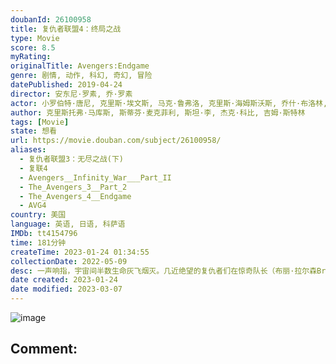 ```yaml
---
doubanId: 26100958
title: 复仇者联盟4：终局之战
type: Movie
score: 8.5
myRating: 
originalTitle: Avengers:Endgame
genre: 剧情, 动作, 科幻, 奇幻, 冒险
datePublished: 2019-04-24
director: 安东尼·罗素, 乔·罗素
actor: 小罗伯特·唐尼, 克里斯·埃文斯, 马克·鲁弗洛, 克里斯·海姆斯沃斯, 乔什·布洛林, 保罗·路德, 凯伦·吉兰, 杰瑞米·雷纳, 斯嘉丽·约翰逊, 唐·钱德尔, 布丽·拉尔森, 布莱德利·库珀, 泰莎·汤普森, 汤姆·赫兰德, 伊丽莎白·奥尔森, 本尼迪克特·康伯巴奇, 蒂尔达·斯文顿, 格温妮斯·帕特洛, 蕾妮·罗素, 约翰·斯拉特里, 查德维克·博斯曼, 安东尼·麦凯, 塞巴斯蒂安·斯坦, 克里斯·帕拉特, 汤姆·希德勒斯顿, 佐伊·索尔达娜, 丹娜·奎里拉, 本尼迪克特·黄, 庞·克莱门捷夫, 戴夫·巴蒂斯塔, 利蒂希娅·赖特, 伊万杰琳·莉莉, 乔恩·费儒, 海莉·阿特维尔, 娜塔莉·波特曼, 玛丽莎·托梅, 塔伊加·维迪提, 安吉拉·贝塞特, 迈克尔·道格拉斯, 米歇尔·菲佛, 威廉·赫特, 寇碧·史莫德斯, 肖恩·古恩, 温斯顿·杜克, 琳达·卡德里尼, 马克斯米利亚诺·赫尔南德斯, 弗兰克·格里罗, 真田广之, 汤姆, 詹姆斯·达西, 雅各布·巴特朗, 范·迪塞尔, 罗伯特·雷德福, 塞缪尔·杰克逊, 伊薇特·尼科尔·布朗, 卡梅伦·布鲁姆布罗, 蒂莫西·卡尔, 凯瑞·康顿, 迈克尔·, 凯莉·库恩, 艾玛·福尔曼, 雷纳·加拉赫, 丹妮拉·加斯基, 郑肯, 小弗洛伊德·安东尼·约翰, 斯坦·李, 罗斯·马昆德, 布伦特·麦吉, 迈克尔·皮耶里诺·米勒, 卡兰·马尔韦, 泰瑞·诺塔里, 吉米·雷·皮肯斯, 迈克尔·詹姆斯·肖, 泰·辛普金斯, 格雷格·蒂芬, 艾娃·罗素, 乔·罗素, 玛丽亚·, 本杰明·韦弗, 劳尔·阿尔坎塔, 雅各布·埃文斯, 何塞·阿尔弗雷多·费尔南德斯, 布伦特·莫雷尔·加斯金斯, 安东尼·, 肖恩·麦克米伦, 罗伯特·佩恩, 麦克斯威尔·海史密斯, 罗伯特·廷斯利, 费斯·洛根, 保罗·皮尔斯伯里, 特拉维斯·汤普森, 亚历珊德拉, 贾迈尔·钱伯斯, undefined, 张闻天, 詹妮弗·拉塞尔, 杰克·尚皮永, 杰克逊·艾顿
author: 克里斯托弗·马库斯, 斯蒂芬·麦克菲利, 斯坦·李, 杰克·科比, 吉姆·斯特林
tags: [Movie]
state: 想看
url: https://movie.douban.com/subject/26100958/
aliases:
  - 复仇者联盟3：无尽之战(下)
  - 复联4
  - Avengers__Infinity_War___Part_II
  - The_Avengers_3__Part_2
  - The_Avengers_4__Endgame
  - AVG4
country: 美国
language: 英语, 日语, 科萨语
IMDb: tt4154796
time: 181分钟
createTime: 2023-01-24 01:34:55
collectionDate: 2022-05-09
desc: 一声响指，宇宙间半数生命灰飞烟灭。几近绝望的复仇者们在惊奇队长（布丽·拉尔森BrieLarson饰）的帮助下找到灭霸（乔什·布洛林JoshBrolin饰）归隐之处，却得知六颗无限宝石均被销...
date created: 2023-01-24
date modified: 2023-03-07
---
```


![image](p2552058346.jpg)

Comment:
---
